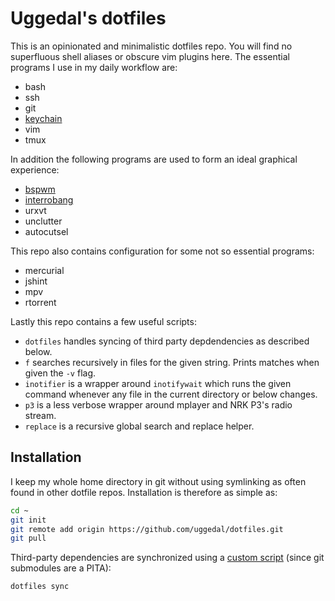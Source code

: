 Uggedal's dotfiles
==================

This is an opinionated and minimalistic dotfiles repo. You will find no
superfluous shell aliases or obscure vim plugins here. The essential programs
I use in my daily workflow are:

* bash
* ssh
* git
* [keychain][]
* vim
* tmux

In addition the following programs are used to form an ideal graphical
experience:

* [bspwm][]
* [interrobang][]
* urxvt
* unclutter
* autocutsel

This repo also contains configuration for some not so essential programs:

* mercurial
* jshint
* mpv
* rtorrent

Lastly this repo contains a few useful scripts:

* `dotfiles` handles syncing of third party depdendencies as described
  below.
* `f` searches recursively in files for the given string. Prints matches when
  given the `-v` flag.
* `inotifier` is a wrapper around `inotifywait` which runs the given command
  whenever any file in the current directory or below changes.
* `p3` is a less verbose wrapper around mplayer and NRK P3's radio stream.
* `replace` is a recursive global search and replace helper.

Installation
------------

I keep my whole home directory in git without using symlinking as often
found in other dotfile repos. Installation is therefore as simple as:

```sh
cd ~
git init
git remote add origin https://github.com/uggedal/dotfiles.git
git pull
```

Third-party dependencies are synchronized using a [custom script][dotfiles]
(since git submodules are a PITA):

```sh
dotfiles sync
```

[keychain]: http://www.funtoo.org/Keychain
[bspwm]: https://github.com/baskerville/bspwm
[interrobang]: https://github.com/TrilbyWhite/interrobang
[dotfiles]: https://github.com/uggedal/dotfiles/tree/master/.local/bin/dotfiles
